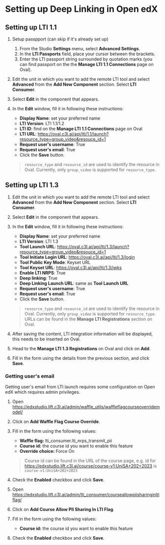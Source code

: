 # Setting up Deep Linking in Open edX

## Setting up LTI 1.1

1. Setup passpport (can skip if it's already set up)
    1. From the Studio **Settings** menu, select **Advanced Settings**.
    1. In the **LTI Passports** field, place your cursor between the brackets.
    1. Enter the LTI passport string surrounded by quotation marks (you can find passport on the the **Manage LTI 1.1 Connections** page on Oval).
1. Edit the unit in which you want to add the remote LTI tool and select **Advanced** from the **Add New Component** section. Select **LTI Consumer**.
1. Select **Edit** in the component that appears.
1. In the **Edit** window, fill it in following these instructions:

    - **Display Name**: set your preferred name
    - **LTI Version**: LTI 1.1/1.2
    - **LTI ID**: find on the **Manage LTI 1.1 Connections** page on Oval
    - **LTI URL**: https://oval.c3l.ai/api/lti/1.1/launch?resource_type=group_video&resouce_id=1
    - **Request user's username**: True
    - **Request user's email**: True
    - Click the **Save** button.

    > `resource_type` and `resource_id` are used to identify the resource in Oval. Currently, only `group_video` is supported for `resource_type`.

## Setting up LTI 1.3

1. Edit the unit in which you want to add the remote LTI tool and select **Advanced** from the **Add New Component** section. Select **LTI Consumer**.
1. Select **Edit** in the component that appears.
1. In the **Edit** window, fill it in following these instructions:

    - **Display Name**: set your preferred name
    - **LTI Version**: LTI 1.3
    - **Tool Launch URL**: https://oval.c3l.ai/api/lti/1.3/launch?resource_type=group_video&resouce_id=1
    - **Tool Initiate Login URL**: https://oval.c3l.ai/api/lti/1.3/login
    - **Tool Public Key Mode**: Keyset URL
    - **Tool Keyset URL**: https://oval.c3l.ai/api/lti/1.3/jwks
    - **Enable LTI NRPS**: True
    - **Deep linking**: True
    - **Deep Linking Launch URL**: same as **Tool Launch URL**
    - **Request user's username**: True
    - **Request user's email**: True
    - Click the **Save** button.

    > `resource_type` and `resource_id` are used to identify the resource in Oval. Currently, only `group_video` is supported for `resource_type`.
    > URLs can be found in the **Manage LTI Registrations** section on Oval.

1. After saving the content, LTI integration information will be displayed, this needs to be inserted on Oval.
1. Head to the **Manage LTI 1.3 Registrations** on Oval and click on **Add**.
1. Fill in the form using the details from the previous section, and click **Save**.

### Getting user's email

Getting user's email from LTI launch requires some configuration on Open edX which requires admin privileges.

1. Open https://edxstudio.lift.c3l.ai/admin/waffle_utils/waffleflagcourseoverridemodel/
1. Click on **Add Waffle Flag Course Override**.
1. Fill in the form using the following values:

    - **Waffle flag:** lti_consumer.lti_nrps_transmit_pii
    - **Course id:** the course id you want to enable this feature
    - **Override choice:** Force On

    > Course id can be found in the URL of the course page, e.g. id for https://edxstudio.lift.c3l.ai/course/course-v1:UniSA+202+2023 is `course-v1:UniSA+202+2023`

1. Check the **Enabled** checkbox and click **Save**.
1. Open https://edxstudio.lift.c3l.ai/admin/lti_consumer/courseallowpiisharinginltiflag/
1. Click on **Add Course Allow PII Sharing In LTI Flag**.
1. Fill in the form using the following values:

    - **Course id:** the course id you want to enable this feature

1. Check the **Enabled** checkbox and click **Save**.
